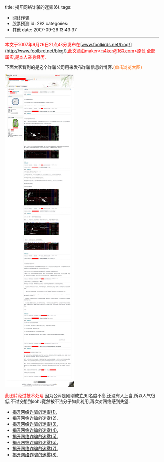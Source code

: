 title: 揭开网络诈骗的迷雾(6).
tags:
  - 网络诈骗
  - 股票预测
id: 292
categories:
  - 其他
date: 2007-09-26 13:43:37
---

<span style="color: #ff0000;">本文于2007年9月26日21点43分发布在</span>[www.foolbirds.net/blog/](http://www.foolbird.net/blog/)<span style="color: #ff0000;">,此文章由maker&lt;</span>[<span style="color: #ff0000;">m4ker@163.com</span>](mailto:m4ker@163.com)<span style="color: #ff0000;">&gt;原创,全部属实,是本人亲身经历.</span>

下面大家看到的是这个诈骗公司用来发布诈骗信息的博客.<span style="color: #ff6600;">(单击浏览大图)</span>

[![zgz.gif](/wp-content/uploads/2007/09/317_zgz.gif)](http://www.foolbird.net/?attachment_id=269 "zgz.gif")

<span style="color: #ff0000;">此图片经过技术处理.</span>因为公司是刚刚成立,知名度不高,还没有人上当,所以人气很低,不过没想到sohu竟然被不法分子如此利用,再次对网络感到失望.

* [揭开网络诈骗的迷雾(1).](/299.html)
* [揭开网络诈骗的迷雾(2).](/298.html)
* [揭开网络诈骗的迷雾(3).](/296.html)
* [揭开网络诈骗的迷雾(4).](/295.html)
* [揭开网络诈骗的迷雾(5).](/293.html)
* [揭开网络诈骗的迷雾(6).](/292.html)
* [揭开网络诈骗的迷雾(7).](/291.html)
* [揭开网络诈骗的迷雾(8).](/290.html)
